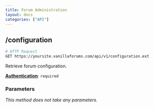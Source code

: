 ```yaml
---
title: Forum Administration
layout: docs
categories: ["API"]
---
```


## /configuration

```sh
# HTTP Request
GET https://yoursite.vanillaforums.com/api/v1/configuration.ext
```

Retrieve forum configuration.

[__Authentication__](../#toc_5): `required`

### Parameters

_This method does not take any parameters._
